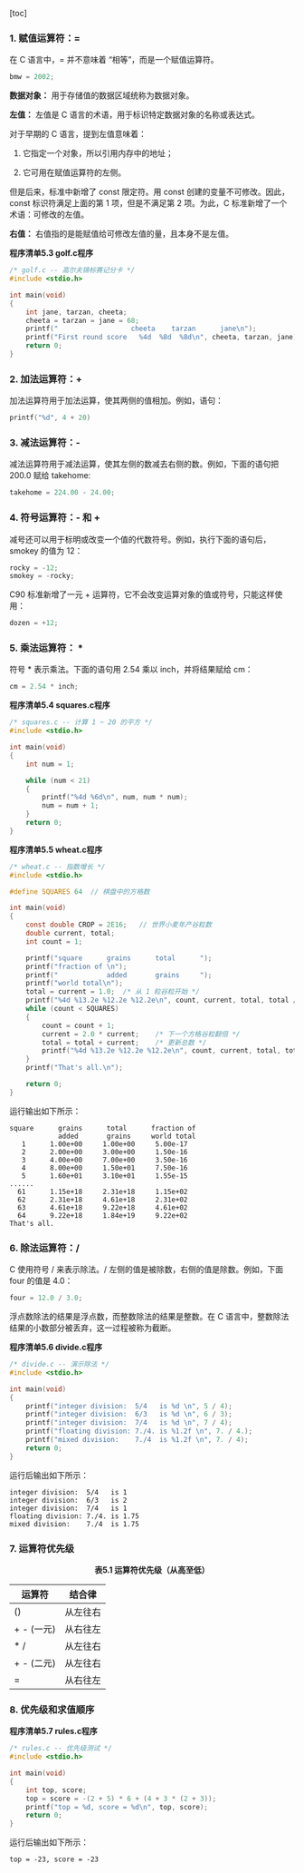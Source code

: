 [toc]

### 1. 赋值运算符：=

在 C 语言中，= 并不意味着 “相等”，而是一个赋值运算符。

```c
bmw = 2002;
```

**数据对象：** 用于存储值的数据区域统称为数据对象。

**左值：** 左值是 C 语言的术语，用于标识特定数据对象的名称或表达式。

对于早期的 C 语言，提到左值意味着：

1. 它指定一个对象，所以引用内存中的地址；

2. 它可用在赋值运算符的左侧。

但是后来，标准中新增了 const 限定符。用 const 创建的变量不可修改。因此，const 标识符满足上面的第 1 项，但是不满足第 2 项。为此，C 标准新增了一个术语：可修改的左值。

**右值：** 右值指的是能赋值给可修改左值的量，且本身不是左值。

**程序清单5.3 golf.c程序**

```c
/* golf.c -- 高尔夫锦标赛记分卡 */
#include <stdio.h>	

int main(void)
{
	int jane, tarzan, cheeta;
	cheeta = tarzan = jane = 68;
	printf("                  cheeta    tarzan      jane\n");
	printf("First round score   %4d  %8d  %8d\n", cheeta, tarzan, jane);
	return 0;
}
```

### 2. 加法运算符：+

加法运算符用于加法运算，使其两侧的值相加。例如，语句：

```c
printf("%d", 4 + 20)
```

### 3. 减法运算符：-

减法运算符用于减法运算，使其左侧的数减去右侧的数。例如，下面的语句把 200.0 赋给 takehome:

```c
takehome = 224.00 - 24.00;
```

### 4. 符号运算符：- 和 +

减号还可以用于标明或改变一个值的代数符号。例如，执行下面的语句后，smokey 的值为 12：

```c
rocky = -12;
smokey = -rocky;
```

C90 标准新增了一元 + 运算符，它不会改变运算对象的值或符号，只能这样使用：

```c
dozen = +12;
```

### 5. 乘法运算符： *

符号 * 表示乘法。下面的语句用 2.54 乘以 inch，并将结果赋给 cm：

```c
cm = 2.54 * inch;
```

**程序清单5.4 squares.c程序**

```c
/* squares.c -- 计算 1 ~ 20 的平方 */
#include <stdio.h>

int main(void)
{
	int num = 1;

	while (num < 21)
	{
		printf("%4d %6d\n", num, num * num);
		num = num + 1;
	}
	return 0;
}
```

**程序清单5.5 wheat.c程序**

```c
/* wheat.c -- 指数增长 */
#include <stdio.h>

#define SQUARES 64	// 棋盘中的方格数

int main(void)
{
	const double CROP = 2E16;	// 世界小麦年产谷粒数
	double current, total;
	int count = 1;

	printf("square      grains      total      ");
	printf("fraction of \n");
	printf("            added       grains     ");
	printf("world total\n");
	total = current = 1.0;	/* 从 1 粒谷粒开始 */
	printf("%4d %13.2e %12.2e %12.2e\n", count, current, total, total / CROP);
	while (count < SQUARES)
	{
		count = count + 1;
		current = 2.0 * current;	/* 下一个方格谷粒翻倍 */
		total = total + current;	/* 更新总数 */
		printf("%4d %13.2e %12.2e %12.2e\n", count, current, total, total / CROP);
	}
	printf("That's all.\n");

	return 0;
}
```

运行输出如下所示：

```console
square      grains      total      fraction of
            added       grains     world total
   1      1.00e+00     1.00e+00     5.00e-17
   2      2.00e+00     3.00e+00     1.50e-16
   3      4.00e+00     7.00e+00     3.50e-16
   4      8.00e+00     1.50e+01     7.50e-16
   5      1.60e+01     3.10e+01     1.55e-15
......
  61      1.15e+18     2.31e+18     1.15e+02
  62      2.31e+18     4.61e+18     2.31e+02
  63      4.61e+18     9.22e+18     4.61e+02
  64      9.22e+18     1.84e+19     9.22e+02
That's all.
```

### 6. 除法运算符：/

C 使用符号 / 来表示除法。/ 左侧的值是被除数，右侧的值是除数。例如，下面 four 的值是 4.0：

```c
four = 12.0 / 3.0;
```

浮点数除法的结果是浮点数，而整数除法的结果是整数。在 C 语言中，整数除法结果的小数部分被丢弃，这一过程被称为截断。

**程序清单5.6 divide.c程序**

```c
/* divide.c -- 演示除法 */
#include <stdio.h>

int main(void)
{
	printf("integer division:  5/4   is %d \n", 5 / 4);
	printf("integer division:  6/3   is %d \n", 6 / 3);
	printf("integer division:  7/4   is %d \n", 7 / 4);
	printf("floating division: 7./4. is %1.2f \n", 7. / 4.);
	printf("mixed division:    7./4  is %1.2f \n", 7. / 4);
	return 0;
}
```

运行后输出如下所示：

```console
integer division:  5/4   is 1
integer division:  6/3   is 2
integer division:  7/4   is 1
floating division: 7./4. is 1.75
mixed division:    7./4  is 1.75
```

### 7. 运算符优先级

<center><b>表5.1 运算符优先级（从高至低）</b></center>

| 运算符     | 结合律   |
| ---------- | -------- |
| ()         | 从左往右 |
| + - (一元) | 从右往左 |
| * /        | 从左往右 |
| + - (二元) | 从左往右 |
| =          | 从右往左 |

### 8. 优先级和求值顺序

**程序清单5.7 rules.c程序**

```c
/* rules.c -- 优先级测试 */
#include <stdio.h>

int main(void)
{
	int top, score;
	top = score = -(2 + 5) * 6 + (4 + 3 * (2 + 3));
	printf("top = %d, score = %d\n", top, score);
	return 0;
}
```

运行后输出如下所示：

```console
top = -23, score = -23
```

